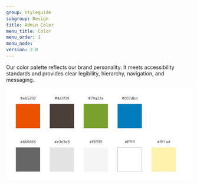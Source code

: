 ```yaml
---
group: styleguide
subgroup: Design
title: Admin Color
menu_title: Color
menu_order: 1
menu_node:
version: 2.0
---
```


Our color palette reflects our brand personality. It meets accessibility standards and provides clear legibility, hierarchy, navigation, and messaging.

<img src="img/ColorPalette.jpg">
